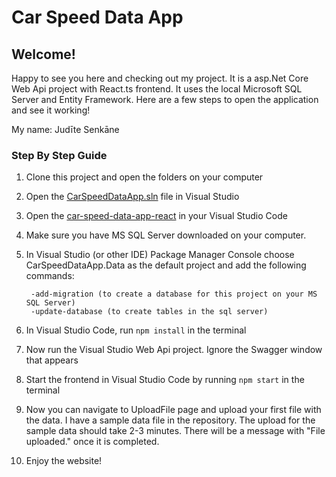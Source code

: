 # Car Speed Data App
## Welcome!

<p>Happy to see you here and checking out my project. It is a asp.Net Core Web Api project with React.ts frontend. It uses the local Microsoft SQL Server and Entity Framework. Here are a few steps to open the application and see it working!</p>

<p>My name: Judīte Senkāne</p>

### Step By Step Guide
1. Clone this project and open the folders on your computer
1. Open the [CarSpeedDataApp.sln](https://github.com/judite-senkane/car-speed-data-web-api/blob/car-speed-data/CarSpeedDataApp/CarSpeedDataApp.sln) file in Visual Studio
1. Open the [car-speed-data-app-react](https://github.com/judite-senkane/car-speed-data-web-api/tree/car-speed-data-react) in your Visual Studio Code
1. Make sure you have MS SQL Server downloaded on your computer.
1. In Visual Studio (or other IDE) Package Manager Console choose CarSpeedDataApp.Data as the default project and add the following commands:

		-add-migration (to create a database for this project on your MS SQL Server)
		-update-database (to create tables in the sql server)

1. In Visual Studio Code, run ```npm install``` in the terminal
1. Now run the Visual Studio Web Api project. Ignore the Swagger window that appears
1. Start the frontend in Visual Studio Code by running ```npm start``` in the terminal
1. Now you can navigate to UploadFile page and upload your first file with the data. I have a sample data file in the repository. The upload for the sample data should take 2-3 minutes. There will be a message with "File uploaded." once it is completed.
1. Enjoy the website!

